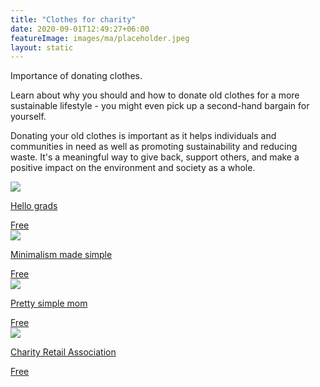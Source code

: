 ```yaml
---
title: "Clothes for charity"
date: 2020-09-01T12:49:27+06:00
featureImage: images/ma/placeholder.jpeg
layout: static
---
```


Importance of donating clothes.

Learn about why you should and how to donate old clothes for a more sustainable lifestyle - you might even pick up a second-hand bargain for yourself.

Donating your old clothes is important as it helps individuals and communities in need as well as promoting sustainability and reducing waste. It's a meaningful way to give back, support others, and make a positive impact on the environment and society as a whole.

<a class="ma-link" href="https://hellograds.com/news/clothing-poverty-awareness/"><div class="ma-card"><div class="ma-icon"><img src ="/images/icon-check.png"/></div><div class="ma-name"><p>Hello grads</p></div><div class="ma-paid-text"><span>Free</span></div></div></a><a class="ma-link" href="https://www.minimalismmadesimple.com/home/clean-out-closet/"><div class="ma-card"><div class="ma-icon"><img src ="/images/icon-check.png"/></div><div class="ma-name"><p>Minimalism made simple</p></div><div class="ma-paid-text"><span>Free</span></div></div></a><a class="ma-link" href="https://prettysimplemom.com/declutter-your-closet/"><div class="ma-card"><div class="ma-icon"><img src ="/images/icon-check.png"/></div><div class="ma-name"><p>Pretty simple mom</p></div><div class="ma-paid-text"><span>Free</span></div></div></a><a class="ma-link" href="https://www.charityretail.org.uk/find-a-charity-shop/"><div class="ma-card"><div class="ma-icon"><img src ="/images/icon-check.png"/></div><div class="ma-name"><p>Charity Retail Association</p></div><div class="ma-paid-text"><span>Free</span></div></div></a>  

<br/><br/>






